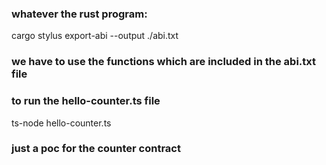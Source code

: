 ### whatever the rust program:
cargo stylus export-abi --output ./abi.txt

### we have to use the functions which are included in the abi.txt file

### to run the hello-counter.ts file
ts-node hello-counter.ts

### just a poc for the counter contract
